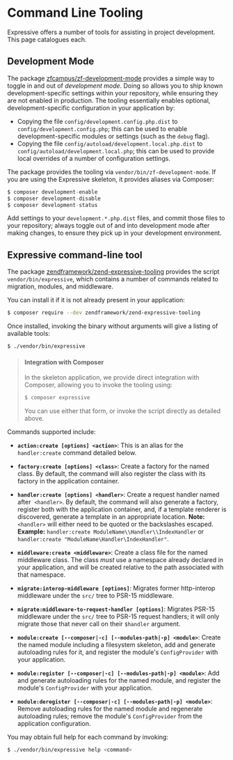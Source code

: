 # Command Line Tooling

Expressive offers a number of tools for assisting in project development. This
page catalogues each.

## Development Mode

The package [zfcampus/zf-development-mode](https://github.com/zfcampus/zf-development-mode)
provides a simple way to toggle in and out of _development mode_. Doing so
allows you to ship known development-specific settings within your repository,
while ensuring they are not enabled in production. The tooling essentially
enables optional, development-specific configuration in your application by:

- Copying the file `config/development.config.php.dist` to
  `config/development.config.php`; this can be used to enable
  development-specific modules or settings (such as the `debug` flag).
- Copying the file `config/autoload/development.local.php.dist` to
  `config/autoload/development.local.php`; this can be used to provide local
  overrides of a number of configuration settings.

The package provides the tooling via `vendor/bin/zf-development-mode`. If you
are using the Expressive skeleton, it provides aliases via Composer:

```php
$ composer development-enable
$ composer development-disable
$ composer development-status
```

Add settings to your `development.*.php.dist` files, and commit those files to
your repository; always toggle out of and into development mode after making
changes, to ensure they pick up in your development environment.

## Expressive command-line tool

The package [zendframework/zend-expressive-tooling](https://github.com/zendframework/zend-expressive-tooling)
provides the script `vendor/bin/expressive`, which contains a number of commands
related to migration, modules, and middleware.

You can install it if it is not already present in your application:

```bash
$ composer require --dev zendframework/zend-expressive-tooling
```

Once installed, invoking the binary without arguments will give a listing of
available tools:

```bash
$ ./vendor/bin/expressive
```

> #### Integration with Composer
>
> In the skeleton application, we provide direct integration with Composer,
> allowing you to invoke the tooling using:
>
> ```bash
> $ composer expressive
> ```
>
> You can use either that form, or invoke the script directly as detailed above.

Commands supported include:

- **`action:create [options] <action>`**: This is an alias for the
  `handler:create` command detailed below.

- **`factory:create [options] <class>`**: Create a factory for the named class.
  By default, the command will also register the class with its factory in the
  application container.

- **`handler:create [options] <handler>`**: Create a request handler named after
  `<handler>`. By default, the command will also generate a factory, register
  both with the application container, and, if a template renderer is
  discovered, generate a template in an appropriate location. **Note:**
  `<handler>` will either need to be quoted or the backslashes escaped.
  **Example:** `handler:create ModuleName\\Handler\\IndexHandler` or
  `handler:create "ModuleName\Handler\IndexHandler"`.

- **`middleware:create <middleware>`**: Create a class file for the named
  middleware class. The class _must_ use a namespace already declared in your
  application, and will be created relative to the path associated with that
  namespace.

- **`migrate:interop-middleware [options]`**: Migrates former http-interop
  middleware under the `src/` tree to PSR-15 middleware.

- **`migrate:middleware-to-request-handler [options]`**: Migrates PSR-15
  middleware under the `src/` tree to PSR-15 request handlers; it will only
  migrate those that never call on their `$handler` argument.

- **`module:create [--composer|-c] [--modules-path|-p] <module>`**: Create the
  named module including a filesystem skeleton, add and generate autoloading
  rules for it, and register the module's `ConfigProvider` with your
  application.

- **`module:register [--composer|-c] [--modules-path|-p] <module>`**: Add and
  generate autoloading rules for the named module,  and register the module's
  `ConfigProvider` with your application.

- **`module:deregister [--composer|-c] [--modules-path|-p] <module>`**: Remove
  autoloading rules for the named module and regenerate autoloading rules;
  remove the module's `ConfigProvider` from the application configuration.

You may obtain full help for each command by invoking:

```bash
$ ./vendor/bin/expressive help <command>
```
